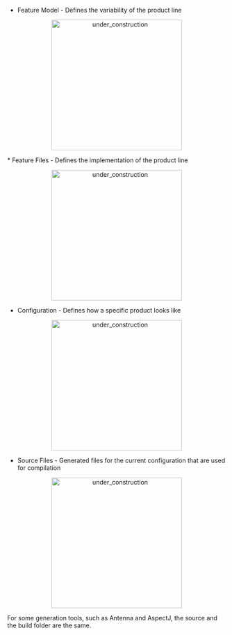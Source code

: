 * Feature Model - Defines the variability of the product line
			
<td width="265px"><p align="center">
<img height="300" alt="under_construction" src="https://github.com/tthuem/FeatureIDE/wiki/Assets/FeatureIDEProject/FeatureModel.PNG">
</p></td>
* Feature Files - Defines the implementation of the product line

<td width="265px"><p align="center">
<img height="300" alt="under_construction" src="https://github.com/tthuem/FeatureIDE/wiki/Assets/FeatureIDEProject/SourceFile.PNG">
</p></td>

* Configuration - Defines how a specific product looks like

<td width="265px"><p align="center">
<img height="300" alt="under_construction" src="https://github.com/tthuem/FeatureIDE/wiki/Assets/FeatureIDEProject/Configuration.PNG">
</p></td>

* Source Files - Generated files for the current configuration that are used for compilation

<td width="265px"><p align="center">
  <img height="300" alt="under_construction" src="https://github.com/tthuem/FeatureIDE/wiki/Assets/FeatureIDEProject/Build.PNG">
</p></td>

For some generation tools, such as Antenna and AspectJ, the source and the build folder are the same.